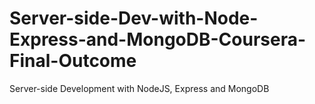 # Server-side-Dev-with-Node-Express-and-MongoDB-Coursera-Final-Outcome
Server-side Development with NodeJS, Express and MongoDB
